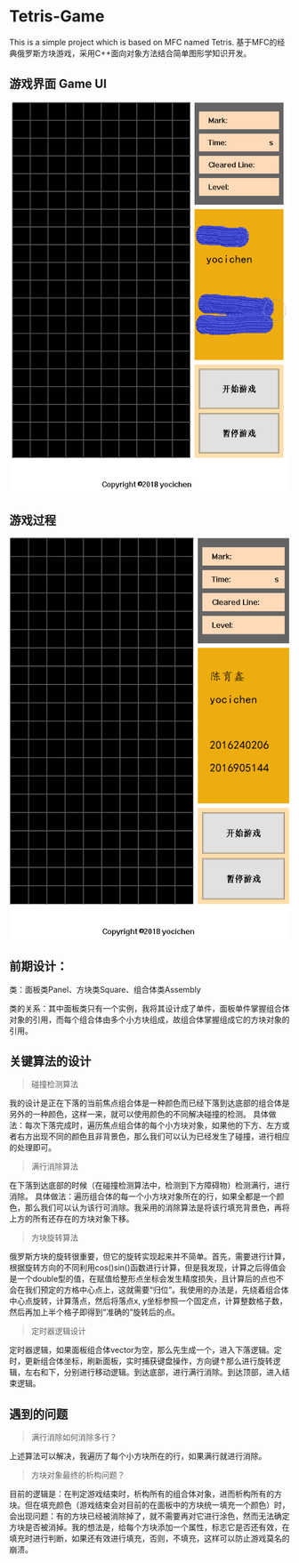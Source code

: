 # Tetris-Game
This is a simple project which is based on MFC named Tetris.
基于MFC的经典俄罗斯方块游戏，采用C++面向对象方法结合简单图形学知识开发。

## 游戏界面 Game UI
![游戏界面](https://github.com/yocichenyx/Tetris-Game/blob/master/界面.png)

## 游戏过程
![Watch the video](https://github.com/yocichenyx/Tetris-Game/blob/master/GIF.gif)

## 前期设计：
类：面板类Panel、方块类Square、组合体类Assembly

类的关系：其中面板类只有一个实例，我将其设计成了单件，面板单件掌握组合体对象的引用，而每个组合体由多个小方块组成，故组合体掌握组成它的方块对象的引用。

## 关键算法的设计
>碰撞检测算法

我的设计是正在下落的当前焦点组合体是一种颜色而已经下落到达底部的组合体是另外的一种颜色，这样一来，就可以使用颜色的不同解决碰撞的检测。
具体做法：每次下落完成时，遍历焦点组合体的每个小方块对象，如果他的下方、左方或者右方出现不同的颜色且非背景色，那么我们可以认为已经发生了碰撞，进行相应的处理即可。
>满行消除算法

在下落到达底部的时候（在碰撞检测算法中，检测到下方障碍物）检测满行，进行消除。
具体做法：遍历组合体的每一个小方块对象所在的行，如果全都是一个颜色，那么我们可以认为该行可消除。我采用的消除算法是将该行填充背景色，再将上方的所有还存在的方块对象下移。
>方块旋转算法

俄罗斯方块的旋转很重要，但它的旋转实现起来并不简单。首先，需要进行计算，根据旋转方向的不同利用cos()sin()函数进行计算，但是我发现，计算之后得值会是一个double型的值，在赋值给整形点坐标会发生精度损失，且计算后的点也不会在我们预定的方格中心点上，这就需要“归位”。我使用的办法是，先绕着组合体中心点旋转，计算落点，然后将落点x, y坐标参照一个固定点，计算整数格子数，然后再加上半个格子即得到“准确的”旋转后的点。
>定时器逻辑设计

定时器逻辑，如果面板组合体vector为空，那么先生成一个，进入下落逻辑。定时，更新组合体坐标，刷新面板，实时捕获键盘操作，方向键↑那么进行旋转逻辑，左右和下，分别进行移动逻辑。到达底部，进行满行消除。到达顶部，进入结束逻辑。

## 遇到的问题
>满行消除如何消除多行？

上述算法可以解决，我遍历了每个小方块所在的行，如果满行就进行消除。
>方块对象最终的析构问题？

目前的逻辑是：在判定游戏结束时，析构所有的组合体对象，进而析构所有的方块。但在填充颜色（游戏结束会对目前的在面板中的方块统一填充一个颜色）时，会出现问题：有的方块已经被消除掉了，就不需要再对它进行涂色，然而无法确定方块是否被消掉。我的想法是，给每个方块添加一个属性，标志它是否还有效，在填充时进行判断，如果还有效进行填充，否则，不填充，这样可以防止游戏莫名的崩溃。

